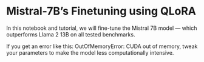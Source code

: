 # Mistral-7B’s Finetuning using QLoRA

In this notebook and tutorial, we will fine-tune the Mistral 7B model — which outperforms Llama 2 13B on all tested benchmarks. 

If you get an error like this: OutOfMemoryError: CUDA out of memory, tweak your parameters to make the model less computationally intensive.  
